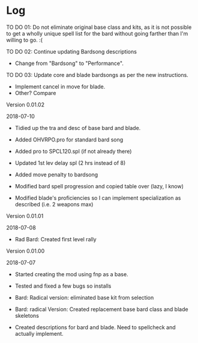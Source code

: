 # Log

TO DO 01: Do not eliminate original base class and kits, as it is not possible to get a wholly unique spell list for the bard without going farther than I'm willing to go.  :( 

TO DO 02: Continue updating Bardsong descriptions

   - Change from "Bardsong" to "Performance".

TO DO 03: Update core and blade bardsongs as per the new instructions.  
   - Implement  cancel in move for blade.
   - Other? Compare

Version 0.01.02

2018-07-10

- Tidied up the tra and desc of base bard and blade.

- Added OHVRPO.pro for standard bard song

- Added pro to SPCL120.spl (if not already there)

- Updated 1st lev delay spl (2 hrs instead of 8)

- Added move penalty to bardsong

- Modified bard spell progression and copied table over (lazy, I know)

- Modified blade's proficiencies so I can implement specialization as described (i.e. 2 weapons max)

Version 0.01.01

2018-07-08

- Rad Bard: Created first level rally

Version 0.01.00

2018-07-07

- Started creating the mod using fnp as a base.

- Tested and fixed a few bugs so installs

- Bard: Radical version: eliminated base kit from selection

- Bard: radical Version: Created replacement base bard class and blade skeletons

- Created descriptions for bard and blade.  Need to spellcheck and actually implement.

